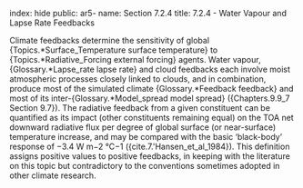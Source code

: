 index: hide
public: ar5-
name: Section 7.2.4
title: 7.2.4 - Water Vapour and Lapse Rate Feedbacks

Climate feedbacks determine the sensitivity of global {Topics.*Surface_Temperature surface temperature} to {Topics.*Radiative_Forcing external forcing} agents. Water vapour, {Glossary.*Lapse_rate lapse rate} and cloud feedbacks each involve moist atmospheric processes closely linked to clouds, and in combination, produce most of the simulated climate {Glossary.*Feedback feedback} and most of its inter-{Glossary.*Model_spread model spread} ({Chapters.9.9_7 Section 9.7}). The radiative feedback from a given constituent can be quantified as its impact (other constituents remaining equal) on the TOA net downward radiative flux per degree of global surface (or near-surface) temperature increase, and may be compared with the basic ‘black-body’ response of −3.4 W m−2 °C−1 ({cite.7.'Hansen_et_al_1984}). This definition assigns positive values to positive feedbacks, in keeping with the literature on this topic but contradictory to the conventions sometimes adopted in other climate research.
